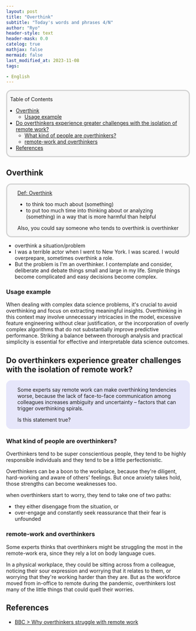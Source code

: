 ```yaml
---
layout: post
title: "Overthink"
subtitle: "Today's words and phrases 4/N"
author: "Ryo"
header-style: text
header-mask: 0.0
catelog: true
mathjax: false
mermaid: false
last_modified_at: 2023-11-08
tags:

- English
---
```


<div style='border-radius: 1em; border-style:solid; border-color:#D3D3D3; background-color:#F8F8F8'>

<p class="h4">&nbsp;&nbsp;Table of Contents</p>

<!-- START doctoc generated TOC please keep comment here to allow auto update -->
<!-- DON'T EDIT THIS SECTION, INSTEAD RE-RUN doctoc TO UPDATE -->

- [Overthink](#overthink)
  - [Usage example](#usage-example)
- [Do overthinkers experience greater challenges with the isolation of remote work?](#do-overthinkers-experience-greater-challenges-with-the-isolation-of-remote-work)
  - [What kind of people are overthinkers?](#what-kind-of-people-are-overthinkers)
  - [remote-work and overthinkers](#remote-work-and-overthinkers)
- [References](#references)

<!-- END doctoc generated TOC please keep comment here to allow auto update -->


</div>

## Overthink

<div style='padding-left: 2em; padding-right: 2em; border-radius: 1em; border-style:solid; border-color:#D3D3D3; background-color:#F8F8F8'>
<p class="h4"><ins>Def: Overthink</ins></p>

- to think too much about (something)
- to put too much time into thinking about or analyzing (something) in a way that is more harmful than helpful

Also, you could say someone who tends to overthink is overthinker

</div>

- overthink a situation/problem
- I was a terrible actor when I went to New York. I was scared. I would overprepare, sometimes overthink a role.
- But the problem is I'm an overthinker. I contemplate and consider, deliberate and debate things small and large in my life. Simple things become complicated and easy decisions become complex.

### Usage example

When dealing with complex data science problems, it's crucial to avoid overthinking and focus on extracting meaningful insights. Overthinking in this context may involve unnecessary intricacies in the model, excessive feature engineering without clear justification, or the incorporation of overly complex algorithms that do not substantially improve predictive performance. Striking a balance between thorough analysis and practical simplicity is essential for effective and interpretable data science outcomes.


## Do overthinkers experience greater challenges with the isolation of remote work?

<div style='padding-left: 2em; padding-right: 2em; border-radius: 1em; border-style:solid; border-color:#e6e6fa; background-color:#e6e6fa'>

Some experts say remote work can make overthinking tendencies worse, because the lack of face-to-face 
communication among colleagues increases ambiguity and uncertainty – factors that can trigger overthinking spirals. 

Is this statement true?

</div>

### What kind of people are overthinkers?

Overthinkers tend to be super conscientious people, they tend to be highly 
responsible individuals and they tend to be a little perfectionistic.

Overthinkers can be a boon to the workplace, because they're diligent, 
hard-working and aware of others' feelings. But once anxiety takes hold, those 
strengths can become weaknesses too.

when overthinkers start to worry, they tend to take one of two paths: 

- they either disengage from the situation, or
- over-engage and constantly seek reassurance that their fear is unfounded

### remote-work and overthinkers

Some experts thinks that overthinkers might be struggling the most in the remote-work era, 
since they rely a lot on body language cues.

In a physical workplace, they could be sitting across from a colleague, 
noticing their sour expression and worrying that it relates to them, or worrying that they're working harder than they are.
But as the workforce moved from in-office to remote during the pandemic, overthinkers lost many of the little things that could quell their worries.


References
--------

- [BBC > Why overthinkers struggle with remote work](https://www.bbc.com/worklife/article/20220803-why-overthinkers-struggle-with-remote-work)
